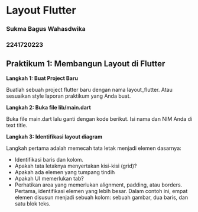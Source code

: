 # **Layout Flutter**

### Sukma Bagus Wahasdwika
### 2241720223

## Praktikum 1: Membangun Layout di Flutter

**Langkah 1: Buat Project Baru**

Buatlah sebuah project flutter baru dengan nama layout_flutter. Atau sesuaikan style laporan praktikum yang Anda buat.

**Langkah 2: Buka file lib/main.dart**

Buka file main.dart lalu ganti dengan kode berikut. Isi nama dan NIM Anda di text title.

**Langkah 3: Identifikasi layout diagram**

Langkah pertama adalah memecah tata letak menjadi elemen dasarnya:

   * Identifikasi baris dan kolom.
   * Apakah tata letaknya menyertakan kisi-kisi (grid)?
   * Apakah ada elemen yang tumpang tindih
   * Apakah UI memerlukan tab?
   * Perhatikan area yang memerlukan alignment, padding, atau borders.
Pertama, identifikasi elemen yang lebih besar. Dalam contoh ini, empat elemen disusun menjadi sebuah kolom: sebuah gambar, dua baris, dan satu blok teks.
